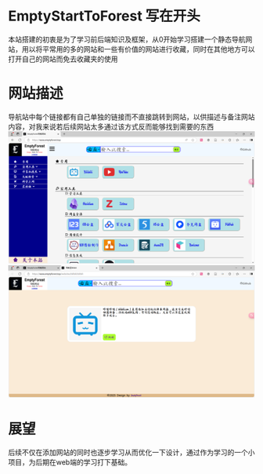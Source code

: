 # EmptyStartToForest 写在开头
本站搭建的初衷是为了学习前后端知识及框架，从0开始学习搭建一个静态导航网站，用以将平常用的多的网站和一些有价值的网站进行收藏，同时在其他地方可以打开自己的网站而免去收藏夹的使用

# 网站描述
导航站中每个链接都有自己单独的链接而不直接跳转到网站，以供描述与备注网站内容，对我来说若后续网站太多通过该方式反而能够找到需要的东西
![alt index](./images/index.png)
![alt nav](./images/nav.png)

# 展望
后续不仅在添加网站的同时也逐步学习从而优化一下设计，通过作为学习的一个小项目，为后期在web端的学习打下基础。